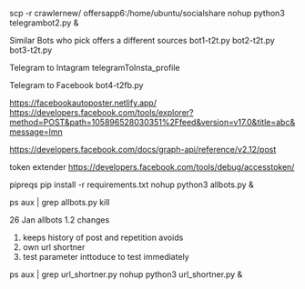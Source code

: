 scp -r crawlernew/ offersapp6:/home/ubuntu/socialshare
nohup python3 telegrambot2.py &

Similar Bots who pick offers a different sources
bot1-t2t.py
bot2-t2t.py
bot3-t2t.py

Telegram to Intagram
telegramToInsta_profile

Telegram to Facebook
bot4-t2fb.py


https://facebookautoposter.netlify.app/
https://developers.facebook.com/tools/explorer?method=POST&path=105896528030351%2Ffeed&version=v17.0&title=abc&message=lmn

https://developers.facebook.com/docs/graph-api/reference/v2.12/post

token extender
https://developers.facebook.com/tools/debug/accesstoken/


pipreqs
pip install -r requirements.txt
nohup python3 allbots.py &

ps aux | grep allbots.py
kill <processid>


26 Jan
allbots 1.2
changes
1. keeps history of post and repetition avoids
2. own url shortner
3. test parameter inttoduce to test immediately


ps aux | grep url_shortner.py
nohup python3 url_shortner.py &